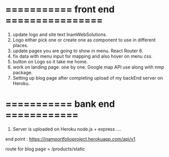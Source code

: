 # =========== front end ================

1. update logo and site text InamWebSolutions.
2. Logo either pick one or create one as component to use in different places.
3. update pages you are going to show in menu. React Router 6.
4. fix data with menu input for mapping and also hover on menu css.
5. button on Logo so it take me home.
6. work on landing page. one by one. Google map API use along with nmp package.
7. Setting up blog page after completing upload of my backEnd server on Heroku.

# =========== bank end ============

1. Server is uploaded on Heroku node.js + express ....

end point : https://inamportfolioproject.herokuapp.com/api/v1

route for blog page = /products/static
